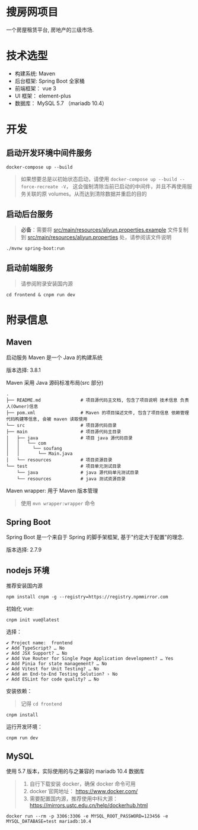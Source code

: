 # 搜房网项目

一个房屋租赁平台, 房地产的三级市场.

# 技术选型

* 构建系统: Maven
* 后台框架: Spring Boot 全家桶
* 前端框架： vue 3
* UI 框架： element-plus
* 数据库： MySQL 5.7 （mariadb 10.4）

# 开发

## 启动开发环境中间件服务

```shell
docker-compose up --build
```

> 如果想要总是以初始状态启动，请使用 `docker-compose up --build --force-recreate -V`，
> 这会强制清除当前已启动的中间件，并且不再使用服务关联的原 volumes。从而达到清除数据并重启的目的

## 启动后台服务

> **必备**：需要将 [src/main/resources/aliyun.properties.example](./src/main/resources/aliyun.properties.example)
文件复制到 [src/main/resources/aliyun.properties](./src/main/resources/aliyun.properties) 处，请参阅该文件说明

```shell
./mvnw spring-boot:run
```

## 启动前端服务

> 请参阅附录安装国内源

```shell
cd frontend & cnpm run dev
```

# 附录信息

## Maven
启动服务
Maven 是一个 Java 的构建系统

版本选择: 3.8.1

Maven 采用 Java 源码标准布局(src 部分)

```
.
├── README.md               # 项目源代码主文档, 包含了项目说明 技术信息 负责人(Owner)信息
├── pom.xml                 # Maven 的项目描述文件, 包含了项目信息 依赖管理 代码构建等信息, 会被 maven 读取使用
└── src                     # 项目源代码目录
├── main                    # 项目源代码主目录
│   ├── java                # 项目 java 源代码目录
│   │   └── com
│   │     └── soufang
│   │       └── Main.java
│   └── resources           # 项目资源目录
└── test                    # 项目单元测试目录
    └── java                # java 源代码单元测试目录 
    └── resources           # java 测试资源目录
```

Maven wrapper: 用于 Maven 版本管理
> 使用 `mvn wrapper:wrapper` 命令

## Spring Boot

Spring Boot 是一个来自于 Spring 的脚手架框架, 基于"约定大于配置"的理念.

版本选择: 2.7.9

## nodejs 环境

推荐安装国内源

```shell
npm install cnpm -g --registry=https://registry.npmmirror.com
```

初始化 vue:

```shell
cnpm init vue@latest
```

选择：

```
✔ Project name:  frontend
✔ Add TypeScript? … No
✔ Add JSX Support? … No
✔ Add Vue Router for Single Page Application development? … Yes
✔ Add Pinia for state management? … No
✔ Add Vitest for Unit Testing? … No
✔ Add an End-to-End Testing Solution? › No
✔ Add ESLint for code quality? … No
```

安装依赖：
> 记得 `cd frontend`

```shell
cnpm install
```

运行开发环境：

```shell
cnpm run dev
```

## MySQL

使用 5.7 版本，实际使用的与之兼容的 mariadb 10.4 数据库

> 1. 自行下载安装 docker，确保 docker 命令可用
> 2. docker 官网地址： <https://www.docker.com/>
> 3. 需要配置国内源，推荐使用中科大源： <https://mirrors.ustc.edu.cn/help/dockerhub.html>

```shell
docker run --rm -p 3306:3306 -e MYSQL_ROOT_PASSWORD=123456 -e MYSQL_DATABASE=test mariadb:10.4
```